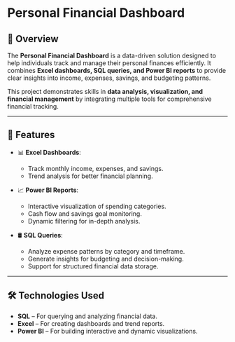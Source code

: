 # Personal Financial Dashboard  

## 📌 Overview  
The **Personal Financial Dashboard** is a data-driven solution designed to help individuals track and manage their personal finances efficiently. It combines **Excel dashboards, SQL queries, and Power BI reports** to provide clear insights into income, expenses, savings, and budgeting patterns.  

This project demonstrates skills in **data analysis, visualization, and financial management** by integrating multiple tools for comprehensive financial tracking.  

---

## 🚀 Features  
- 📊 **Excel Dashboards**:  
  - Track monthly income, expenses, and savings.  
  - Trend analysis for better financial planning.  

- 📈 **Power BI Reports**:  
  - Interactive visualization of spending categories.  
  - Cash flow and savings goal monitoring.  
  - Dynamic filtering for in-depth analysis.  

- 🛢 **SQL Queries**:  
  - Analyze expense patterns by category and timeframe.  
  - Generate insights for budgeting and decision-making.  
  - Support for structured financial data storage.  

---

## 🛠 Technologies Used  
- **SQL** – For querying and analyzing financial data.  
- **Excel** – For creating dashboards and trend reports.  
- **Power BI** – For building interactive and dynamic visualizations.  
